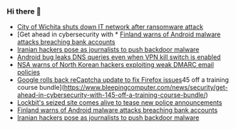 ### Hi there 👋

<!--START_SECTION:feed-->
* [City of Wichita shuts down IT network after ransomware attack](https://www.bleepingcomputer.com/news/security/city-of-wichita-shuts-down-it-network-after-ransomware-attack/)
* [Get ahead in cybersecurity with * [Finland warns of Android malware attacks breaching bank accounts](https://www.bleepingcomputer.com/news/security/finland-warns-of-android-malware-attacks-breaching-bank-accounts/)
* [Iranian hackers pose as journalists to push backdoor malware](https://www.bleepingcomputer.com/news/security/iranian-hackers-pose-as-journalists-to-push-backdoor-malware/)
* [Android bug leaks DNS queries even when VPN kill switch is enabled](https://www.bleepingcomputer.com/news/security/android-bug-leaks-dns-queries-even-when-vpn-kill-switch-is-enabled/)
* [NSA warns of North Korean hackers exploiting weak DMARC email policies](https://www.bleepingcomputer.com/news/security/nsa-warns-of-north-korean-hackers-exploiting-weak-dmarc-email-policies/)
* [Google rolls back reCaptcha update to fix Firefox issues](https://www.bleepingcomputer.com/news/security/google-rolls-back-recaptcha-update-to-fix-firefox-issues/)45 off a training course bundle](https://www.bleepingcomputer.com/news/security/get-ahead-in-cybersecurity-with-145-off-a-training-course-bundle/)
* [Lockbit's seized site comes alive to tease new police announcements](https://www.bleepingcomputer.com/news/security/lockbits-seized-site-comes-alive-to-tease-new-police-announcements/)
* [Finland warns of Android malware attacks breaching bank accounts](https://www.bleepingcomputer.com/news/security/finland-warns-of-android-malware-attacks-breaching-bank-accounts/)
* [Iranian hackers pose as journalists to push backdoor malware](https://www.bleepingcomputer.com/news/security/iranian-hackers-pose-as-journalists-to-push-backdoor-malware/)
<!--END_SECTION:feed-->

<!--
**frankenk/frankenk** is a ✨ _special_ ✨ repository because its `README.md` (this file) appears on your GitHub profile.

Here are some ideas to get you started:

- 🔭 I’m currently working on ...
- 🌱 I’m currently learning ...
- 👯 I’m looking to collaborate on ...
- 🤔 I’m looking for help with ...
- 💬 Ask me about ...
- 📫 How to reach me: ...
- 😄 Pronouns: ...
- ⚡ Fun fact: ...
-->



